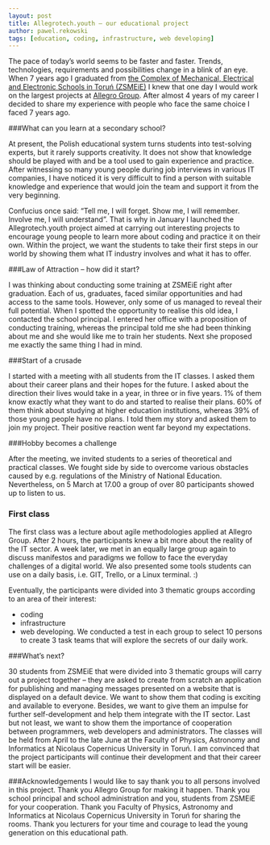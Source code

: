 ```yaml
---
layout: post
title: Allegrotech.youth – our educational project
author: pawel.rekowski
tags: [education, coding, infrastructure, web developing]
---
```

The pace of today’s world seems to be faster and faster. Trends, technologies, requirements and possibilities change in a blink of an eye. When 7 years ago I graduated from [the Complex of Mechanical, Electrical and Electronic Schools in Toruń (ZSMEiE)](http://www.zsmeie.torun.pl) I knew that one day I would work on the largest projects at [Allegro Group](http://allegrotech.io). After almost 4 years of my career I decided to share my experience with people who face the same choice I faced 7 years ago.###What can you learn at a secondary school?
At present, the Polish educational system turns students into test-solving experts, but it rarely supports creativity. It does not show that knowledge should be played with and be a tool used to gain experience and practice. After witnessing so many young people during job interviews in various IT companies, I have noticed it is very difficult to find a person with suitable knowledge and experience that would join the team and support it from the very beginning.Confucius once said: “Tell me, I will forget. Show me, I will remember. Involve me, I will understand”. That is why in January I launched the Allegrotech.youth project aimed at carrying out interesting projects to encourage young people to learn more about coding and practice it on their own. Within the project, we want the students to take their first steps in our world by showing them what IT industry involves and what it has to offer.###Law of Attraction – how did it start?
I was thinking about conducting some training at ZSMEiE right after graduation. Each of us, graduates, faced similar opportunities and had access to the same tools. However, only some of us managed to reveal their full potential.When I spotted the opportunity to realise this old idea, I contacted the school principal. I entered her office with a proposition of conducting training, whereas the principal told me she had been thinking about me and she would like me to train her students. Next she proposed me exactly the same thing I had in mind. ###Start of a crusade
I started with a meeting with all students from the IT classes. I asked them about their career plans and their hopes for the future. I asked about the direction their lives would take in a year, in three or in five years. 1% of them know exactly what they want to do and started to realise their plans. 60% of them think about studying at higher education institutions, whereas 39% of those young people have no plans.I told them my story and asked them to join my project. Their positive reaction went far beyond my expectations.###Hobby becomes a challenge
After the meeting, we invited students to a series of theoretical and practical classes. We fought side by side to overcome various obstacles caused by e.g. regulations of the Ministry of National Education. Nevertheless, on 5 March at 17.00 a group of over 80 participants showed up to listen to us.### First class
The first class was a lecture about agile methodologies applied at Allegro Group. After 2 hours, the participants knew a bit more about the reality of the IT sector. A week later, we met in an equally large group again to discuss manifestos and paradigms we follow to face the everyday challenges of a digital world. We also presented some tools students can use on a daily basis, i.e. GIT, Trello, or a Linux terminal. :) Eventually, the participants were divided into 3 thematic groups according to an area of their interest:- coding- infrastructure- web developing.We conducted a test in each group to select 10 persons to create 3 task teams that will explore the secrets of our daily work.###What’s next?
30 students from ZSMEiE that were divided into 3 thematic groups will carry out a project together – they are asked to create from scratch an application for publishing and managing messages presented on a website that is displayed on a default device.We want to show them that coding is exciting and available to everyone. Besides, we want to give them an impulse for further self-development and help them integrate with the IT sector. Last but not least, we want to show them the importance of cooperation between programmers, web developers and administrators.The classes will be held from April to the late June at the Faculty of Physics, Astronomy and Informatics at Nicolaus Copernicus University in Toruń.I am convinced that the project participants will continue their development and that their career start will be easier.###AcknowledgementsI would like to say thank you to all persons involved in this project. Thank you Allegro Group for making it happen. Thank you school principal and school administration and you, students from ZSMEiE for your cooperation. Thank you Faculty of Physics, Astronomy and Informatics at Nicolaus Copernicus University in Toruń for sharing the rooms. Thank you lecturers for your time and courage to lead the young generation on this educational path.